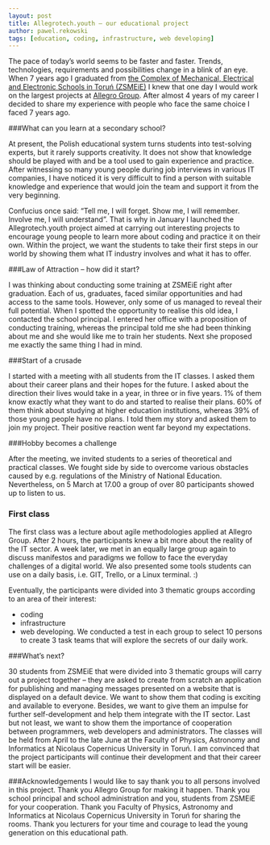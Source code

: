 ```yaml
---
layout: post
title: Allegrotech.youth – our educational project
author: pawel.rekowski
tags: [education, coding, infrastructure, web developing]
---
```

The pace of today’s world seems to be faster and faster. Trends, technologies, requirements and possibilities change in a blink of an eye. When 7 years ago I graduated from [the Complex of Mechanical, Electrical and Electronic Schools in Toruń (ZSMEiE)](http://www.zsmeie.torun.pl) I knew that one day I would work on the largest projects at [Allegro Group](http://allegrotech.io). After almost 4 years of my career I decided to share my experience with people who face the same choice I faced 7 years ago.###What can you learn at a secondary school?
At present, the Polish educational system turns students into test-solving experts, but it rarely supports creativity. It does not show that knowledge should be played with and be a tool used to gain experience and practice. After witnessing so many young people during job interviews in various IT companies, I have noticed it is very difficult to find a person with suitable knowledge and experience that would join the team and support it from the very beginning.Confucius once said: “Tell me, I will forget. Show me, I will remember. Involve me, I will understand”. That is why in January I launched the Allegrotech.youth project aimed at carrying out interesting projects to encourage young people to learn more about coding and practice it on their own. Within the project, we want the students to take their first steps in our world by showing them what IT industry involves and what it has to offer.###Law of Attraction – how did it start?
I was thinking about conducting some training at ZSMEiE right after graduation. Each of us, graduates, faced similar opportunities and had access to the same tools. However, only some of us managed to reveal their full potential.When I spotted the opportunity to realise this old idea, I contacted the school principal. I entered her office with a proposition of conducting training, whereas the principal told me she had been thinking about me and she would like me to train her students. Next she proposed me exactly the same thing I had in mind. ###Start of a crusade
I started with a meeting with all students from the IT classes. I asked them about their career plans and their hopes for the future. I asked about the direction their lives would take in a year, in three or in five years. 1% of them know exactly what they want to do and started to realise their plans. 60% of them think about studying at higher education institutions, whereas 39% of those young people have no plans.I told them my story and asked them to join my project. Their positive reaction went far beyond my expectations.###Hobby becomes a challenge
After the meeting, we invited students to a series of theoretical and practical classes. We fought side by side to overcome various obstacles caused by e.g. regulations of the Ministry of National Education. Nevertheless, on 5 March at 17.00 a group of over 80 participants showed up to listen to us.### First class
The first class was a lecture about agile methodologies applied at Allegro Group. After 2 hours, the participants knew a bit more about the reality of the IT sector. A week later, we met in an equally large group again to discuss manifestos and paradigms we follow to face the everyday challenges of a digital world. We also presented some tools students can use on a daily basis, i.e. GIT, Trello, or a Linux terminal. :) Eventually, the participants were divided into 3 thematic groups according to an area of their interest:- coding- infrastructure- web developing.We conducted a test in each group to select 10 persons to create 3 task teams that will explore the secrets of our daily work.###What’s next?
30 students from ZSMEiE that were divided into 3 thematic groups will carry out a project together – they are asked to create from scratch an application for publishing and managing messages presented on a website that is displayed on a default device.We want to show them that coding is exciting and available to everyone. Besides, we want to give them an impulse for further self-development and help them integrate with the IT sector. Last but not least, we want to show them the importance of cooperation between programmers, web developers and administrators.The classes will be held from April to the late June at the Faculty of Physics, Astronomy and Informatics at Nicolaus Copernicus University in Toruń.I am convinced that the project participants will continue their development and that their career start will be easier.###AcknowledgementsI would like to say thank you to all persons involved in this project. Thank you Allegro Group for making it happen. Thank you school principal and school administration and you, students from ZSMEiE for your cooperation. Thank you Faculty of Physics, Astronomy and Informatics at Nicolaus Copernicus University in Toruń for sharing the rooms. Thank you lecturers for your time and courage to lead the young generation on this educational path.